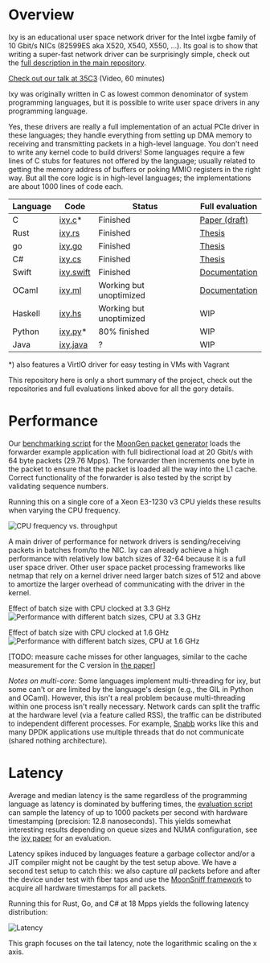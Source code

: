 Overview
=========

Ixy is an educational user space network driver for the Intel ixgbe family of 10 Gbit/s NICs (82599ES aka X520, X540, X550, ...).
Its goal is to show that writing a super-fast network driver can be surprisingly simple, check out the [full description in the main repository](https://github.com/emmericp/ixy).

[Check out our talk at 35C3](https://media.ccc.de/v/35c3-9670-safe_and_secure_drivers_in_high-level_languages) (Video, 60 minutes)

Ixy was originally written in C as lowest common denominator of system programming languages, but it is possible to write user space drivers in any programming language.

Yes, these drivers are really a full implementation of an actual PCIe driver in these languages; they handle everything from setting up DMA memory to receiving and transmitting packets in a high-level language. You don't need to write any kernel code to build drivers!
Some languages require a few lines of C stubs for features not offered by the language; usually related to getting the memory address of buffers or poking MMIO registers in the right way. But all the core logic is in high-level languages; the implementations are about 1000 lines of code each.

| Language | Code                                                    | Status   | Full evaluation | 
|----------|---------------------------------------------------------|----------|-----------------|
| C        | [ixy.c](https://github.com/emmericp/ixy)*                | Finished | [Paper (draft)](https://www.net.in.tum.de/fileadmin/bibtex/publications/papers/ixy_paper_draft2.pdf) |
| Rust     | [ixy.rs](https://github.com/ixy-languages/ixy.rs)       | Finished | [Thesis](https://www.net.in.tum.de/fileadmin/bibtex/publications/theses/2018-ixy-rust.pdf) |
| go       | [ixy.go](https://github.com/ixy-languages/ixy.go)       | Finished | [Thesis](https://www.net.in.tum.de/fileadmin/bibtex/publications/theses/2018-ixy-go.pdf)
| C#       | [ixy.cs](https://github.com/ixy-languages/ixy.cs)       | Finished | [Thesis](https://www.net.in.tum.de/fileadmin/bibtex/publications/theses/2018-ixy-c-sharp.pdf)
| Swift    | [ixy.swift](https://github.com/ixy-languages/ixy.swift) | Finished      | [Documentation](https://github.com/ixy-languages/ixy.swift/blob/master/README.md)             |
| OCaml    | [ixy.ml](https://github.com/ixy-languages/ixy.ml)       | Working but unoptimized      | [Documentation](https://github.com/ixy-languages/ixy.ml/blob/master/README.md)             |
| Haskell  | [ixy.hs](https://github.com/ixy-languages/ixy.hs)       | Working but unoptimized      | WIP             |
| Python   | [ixy.py](https://github.com/ixy-languages/ixy.py)*      | 80% finished      | WIP             |
| Java   | [ixy.java](https://github.com/ixy-languages/ixy.java)      | ?      | WIP             |

*) also features a VirtIO driver for easy testing in VMs with Vagrant


This repository here is only a short summary of the project, check out the repositories and full evaluations linked above for all the gory details.


Performance
============
Our [benchmarking script](https://github.com/ixy-languages/benchmark-scripts) for the [MoonGen packet generator](https://github.com/emmericp/MoonGen) loads the forwarder example application with full bidirectional load at 20 Gbit/s with 64 byte packets (29.76 Mpps).
The forwarder then increments one byte in the packet to ensure that the packet is loaded all the way into the L1 cache.
Correct functionality of the forwarder is also tested by the script by validating sequence numbers.

Running this on a single core of a Xeon E3-1230 v3 CPU yields these results when varying the CPU frequency.

![CPU frequency vs. throughput](img/cpufreq.png)

A main driver of performance for network drivers is sending/receiving packets in batches from/to the NIC.
Ixy can already achieve a high performance with relatively low batch sizes of 32-64 because it is a full user space driver.
Other user space packet processing frameworks like netmap that rely on a kernel driver need larger batch sizes of 512 and above to amortize the larger overhead of communicating with the driver in the kernel.

Effect of batch size with CPU clocked at 3.3 GHz
![Performance with different batch sizes, CPU at 3.3 GHz](img/batchsize-3.3.png)

Effect of batch size with CPU clocked at 1.6 GHz
![Performance with different batch sizes, CPU at 1.6 GHz](img/batchsize-1.6.png)

[TODO: measure cache misses for other languages, similar to the cache measurement for the C version in [the paper](https://www.net.in.tum.de/fileadmin/bibtex/publications/papers/ixy_paper_draft2.pdf)]

*Notes on multi-core:* Some languages implement multi-threading for ixy, but some can't or are limited by the language's design (e.g., the GIL in Python and OCaml). However, this isn't a real problem because multi-threading within one process isn't really necessary.
Network cards can split the traffic at the hardware level (via a feature called RSS), the traffic can be distributed to independent different processes.
For example, [Snabb](https://github.com/snabbco/snabb) works like this and many DPDK applications use multiple threads that do not communicate (shared nothing architecture).



Latency
=======

Average and median latency is the same regardless of the programming language as latency is dominated by buffering times, the [evaluation script](https://github.com/ixy-languages/benchmark-scripts) can sample the latency of up to 1000 packets per second with hardware timestamping (precision: 12.8 nanoseconds).
This yields somewhat interesting results depending on queue sizes and NUMA configuration, see the [ixy paper](https://www.net.in.tum.de/fileadmin/bibtex/publications/papers/ixy_paper_draft2.pdf) for an evaluation.

Latency spikes induced by languages feature a garbage collector and/or a JIT compiler might not be caught by the test setup above.
We have a second test setup to catch this: we also capture *all* packets before and after the device under test with fiber taps and use the  [MoonSniff framework](https://github.com/AP-Frank/MoonGen/tree/moonsniff) to acquire all hardware timestamps for all packets.

Running this for Rust, Go, and C# at 18 Mpps yields the following latency distribution:

![Latency](img/latency.png)

This graph focuses on the tail latency, note the logarithmic scaling on the x axis.
